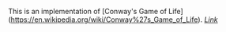 This is an implementation of [Conway's Game of Life] (https://en.wikipedia.org/wiki/Conway%27s_Game_of_Life). [<i>Link</i>](https://garrettng.github.io/game-of-life/index.html)